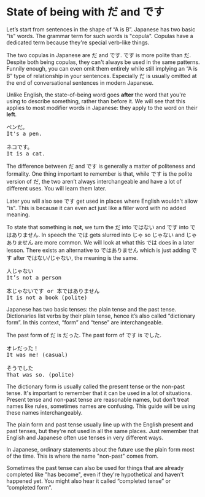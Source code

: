 # State of being with だ and です

Let’s start from sentences in the shape of “A is B”. Japanese has two basic "is" words. The grammar term for such words is "copula". Copulas have a dedicated term because they're special verb-like things.

The two copulas in Japanese are だ and です. です is more polite than だ. Despite both being copulas, they can't always be used in the same patterns. Funnily enough, you can even omit them entirely while still implying an “A is B” type of relationship in your sentences. Especially だ is usually omitted at the end of conversational sentences in modern Japanese.

Unlike English, the state-of-being word goes **after** the word that you're using to describe something, rather than before it. We will see that this applies to most modifier words in Japanese: they apply to the word on their **left**.

<pre>
ペンだ。
It's a pen.

ネコです。
It is a cat.
</pre>

The difference between だ and です is generally a matter of politeness and formality. One thing important to remember is that, while です is the polite version of だ, the two aren’t always interchangeable and have a lot of different uses. You will learn them later.

Later you will also see です get used in places where English wouldn't allow "is". This is because it can even act just like a filler word with no added meaning.

To state that something is **not**, we turn the だ into ではない and です into ではありません. In speech the では gets slurred into じゃ so じゃない and じゃありません are more common. We will look at what this では does in a later lesson. There exists an alternative to ではありません which is just adding です after ではない/じゃない, the meaning is the same.

<pre>
人じゃない
It’s not a person

本じゃないです or 本ではありません 
It is not a book (polite)
</pre>

Japanese has two basic tenses: the plain tense and the past tense. Dictionaries list verbs by their plain tense, hence it’s also called “dictionary form”. In this context, “form” and “tense” are interchangeable. 

The past form of だ is だった. The past form of です is でした.

<pre>
オレだった！ 
It was me! (casual)

そうでした
That was so. (polite)
</pre>

The dictionary form is usually called the present tense or the non-past tense. It's important to remember that it can be used in a lot of situations. Present tense and non-past tense are reasonable names, but don't treat names like rules, sometimes names are confusing. This guide will be using these names interchangeably.

The plain form and past tense usually line up with the English present and past tenses, but they're not used in all the same places. Just remember that English and Japanese often use tenses in very different ways.

In Japanese, ordinary statements about the future use the plain form most of the time. This is where the name "non-past" comes from.

Sometimes the past tense can also be used for things that are already completed like "has become", even if they're hypothetical and haven't happened yet. You might also hear it called “completed tense” or “completed form”. 